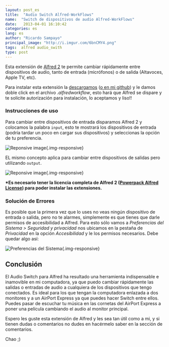 ```yaml
---
layout: post_es
title:  "Audio Switch Alfred-WorkFlows"
name:  "Switch de dispositivos de audio Alfred-WorkFlows"
date:   2013-04-01 16:10:42
categories: es
lang: es
author: "Ricardo Sampayo"
principal_image: "http://i.imgur.com/6bnCMY4.png"
tags:  alfred audio_swith
type: post
---
```


Esta extensión de [Alfred 2](http://www.alfredapp.com/) te permite cambiar rápidamente entre dispositivos de audio, tanto  de entrada (micrófonos) o de salida (Altavoces, Apple TV, etc).

Para instalar esta extensión la [descargamos][4] ([o en mi github][3]) y le damos doble click en el archivo *.alfredworkflow*, esto hará que Alfred se dispare y te solicite autorización para instalación, lo aceptamos y liso!!

### Instrucciones de uso
Para cambiar entre dispositivos de entrada disparamos Alfred 2 y colocamos la palabra `input`, esto te mostrará los dispositivos de entrada (podría tardar un poco en cargar sus dispositivos) y seleccionas la opción de tu preferencia.

![Reponsive image][1]{.img-responsive}

EL mismo concepto aplica para cambiar entre dispositivos de salidas pero utilizando `output`.

![Reponsive image][2]{.img-responsive}

**\*Es necesario tener la licencia completa de Alfred 2 ([Powerpack Alfred License](https://buy.alfredapp.com/)) para poder instalar las extensiones.**

### Solución de Errores

Es posible que la primera vez que lo uses no veas ningún dispositivo de entrada o salida, pero no te alarmes, simplemente es que tienes que darle permisos de accesibilidad a Alfred. Para esto sólo vamos a *Preferencias del Sistema > Seguridad y privacidad* nos ubicamos en la pestaña de *Privacidad* en la opción *Accesibilidad* y le los permisos necesarios. Debe quedar algo así:

![Preferencias del Sistema][5]{.img-responsive}

## Conclusión

El Audio Switch para Alfred ha resultado una herramienta indispensable e inamovible en mi computadora, ya que puedo cambiar rápidamente las salidas o entradas de audio a cualquiera de los dispositivos que tengo conectados. Es ideal para los que tengan la computadora enlazada a dos monitores y a un AirPort Express ya que puedes hacer Switch entre ellos. Puedes pasar de escuchar tu música en las cornetas del AirPort Express a poner una película cambiando el audio al monitor principal.

Espero les guste esta extensión de Alfred y les sea tan útil como a mi, y si tienen dudas o comentarios no dudes en hacérmelo saber en la sección de comentarios. 

Chao ;)

[1]:http://f.cl.ly/items/3O2d3j1X041t3P1x1M3N/Captura%20de%20pantalla%202013-04-03%20a%20la(s)%2010.44.29.png "Input" 
[2]:http://f.cl.ly/items/0u25281D0U3p2H284719/Captura%20de%20pantalla%202013-04-03%20a%20la(s)%2010.44.36.png "Output" 
[3]:https://github.com/sampayo/Alfred-WorkFlows/tree/master/Audio%20Switch
[4]:https://dl.dropbox.com/u/7231699/Audio%20Switch.alfredworkflow
[5]:http://i.imgur.com/6hsiyGD.png
